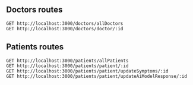 ## Doctors routes

```
GET http://localhost:3000/doctors/allDoctors
GET http://localhost:3000/doctors/doctor/:id

```

## Patients routes

```
GET http://localhost:3000/patients/allPatients
GET http://localhost:3000/patients/patient/:id
GET http://localhost:3000/patients/patient/updateSymptoms/:id
GET http://localhost:3000/patients/patient/updateAiModelResponse/:id

```
